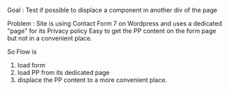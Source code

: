 Goal : Test if possible to displace a component in another div of the page

Problem : Site is using Contact Form 7 on Wordpress and uses a dedicated "page" for its Privacy policy
Easy to get the PP content on the form page but not in a convenient place.

So Flow is 
1. load form
2. load PP from its dedicated page
3. displace the PP content to a more convenient place.